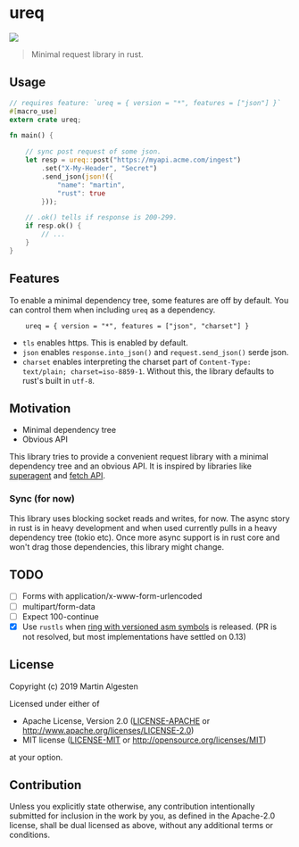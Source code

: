 # ureq

![](https://github.com/algesten/ureq/workflows/CI/badge.svg)

> Minimal request library in rust.

## Usage

```rust
// requires feature: `ureq = { version = "*", features = ["json"] }`
#[macro_use]
extern crate ureq;

fn main() {

    // sync post request of some json.
    let resp = ureq::post("https://myapi.acme.com/ingest")
        .set("X-My-Header", "Secret")
        .send_json(json!({
            "name": "martin",
            "rust": true
        }));

    // .ok() tells if response is 200-299.
    if resp.ok() {
        // ...
    }
}
```

## Features

To enable a minimal dependency tree, some features are off by default.
You can control them when including `ureq` as a dependency.

```
    ureq = { version = "*", features = ["json", "charset"] }
```

* `tls` enables https. This is enabled by default.
* `json` enables `response.into_json()` and `request.send_json()` serde json.
* `charset` enables interpreting the charset part of
  `Content-Type: text/plain; charset=iso-8859-1`. Without this, the library
  defaults to rust's built in `utf-8`.

## Motivation

  * Minimal dependency tree
  * Obvious API

This library tries to provide a convenient request library with a minimal dependency
tree and an obvious API. It is inspired by libraries like
[superagent](http://visionmedia.github.io/superagent/) and
[fetch API](https://developer.mozilla.org/en-US/docs/Web/API/Fetch_API).

### Sync (for now)

This library uses blocking socket reads and writes, for now.
The async story in rust is in heavy development and when used
currently pulls in a heavy dependency tree (tokio etc). Once
more async support is in rust core and won't drag those
dependencies, this library might change.


## TODO

- [ ] Forms with application/x-www-form-urlencoded
- [ ] multipart/form-data
- [ ] Expect 100-continue
- [x] Use `rustls` when [ring with versioned asm symbols](https://github.com/briansmith/ring/pull/619) is released. (PR is not resolved, but most implementations have settled on 0.13)

## License

Copyright (c) 2019 Martin Algesten

Licensed under either of

 * Apache License, Version 2.0
   ([LICENSE-APACHE](LICENSE-APACHE) or http://www.apache.org/licenses/LICENSE-2.0)
 * MIT license
   ([LICENSE-MIT](LICENSE-MIT) or http://opensource.org/licenses/MIT)

at your option.

## Contribution

Unless you explicitly state otherwise, any contribution intentionally submitted
for inclusion in the work by you, as defined in the Apache-2.0 license, shall be
dual licensed as above, without any additional terms or conditions.
